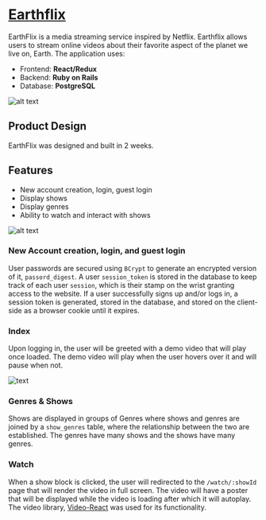 
# [Earthflix](https://earthflix.herokuapp.com/#/)


EarthFlix is a media streaming service inspired by Netflix. Earthflix allows users to stream online videos about their favorite aspect of the planet we live on, Earth. The application uses:

* Frontend: **React/Redux**
* Backend: **Ruby on Rails** 
* Database: **PostgreSQL**

![alt text](https://earthflix-dev.s3-us-west-1.amazonaws.com/Earthflix_splash_sc.png)

## Product Design

EarthFlix was designed and built in 2 weeks.

## Features

* New account creation, login, guest login
* Display shows
* Display genres
* Ability to watch and interact with shows

![alt text](https://earthflix-dev.s3-us-west-1.amazonaws.com/earthflix_index_sc.png)

### New Account creation, login, and guest login

User passwords are secured using `BCrypt` to generate an encrypted version of it, `passord_digest`. A user `session_token` is stored in the database to keep track of each user `session`, which is their stamp on the wrist granting access to the website. If a user successfully signs up and/or logs in, a session token is generated, stored in the database, and stored on the client-side as a browser cookie until it expires.

### Index

Upon logging in, the user will be greeted with a demo video that will play once loaded. The demo video will play when the user hovers over it and will pause when not.

![text](https://earthflix-dev.s3-us-west-1.amazonaws.com/earthflix_big_video_sc.png)

### Genres & Shows

Shows are displayed in groups of Genres where shows and genres are joined by a `show_genres` table, where the relationship between the two are established. The genres have many shows and the shows have many genres.

### Watch

When a show block is clicked, the user will redirected to the `/watch/:showId` page that will render the video in full screen. The video will have a poster that will be displayed while the video is loading after which it will autoplay. The video library, [Video-React](https://video-react.js.org) was used for its functionality.